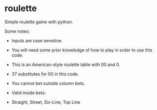 # roulette
Simple roulette game with python.

Some notes:
- Inputs are case sensitive.
- You will need some prior knowledge of how to play in order to use this code.
  
- This is an American-style roulette table with 00 and 0.
- 37 substitutes for 00 in this code.
  
- You cannot bet outside column bets.
- Valid inside bets:
- Straight, Street, Six-Line, Top Line
